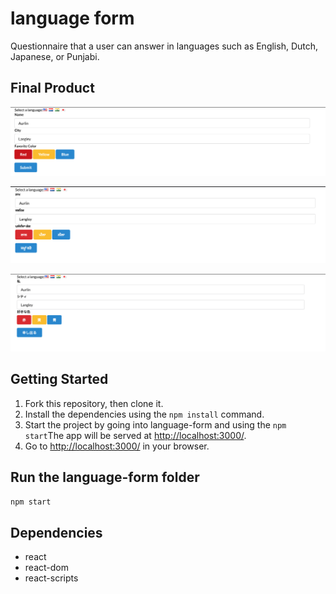 # language form

Questionnaire that a user can answer in languages such as English, Dutch, Japanese, or Punjabi. 

## Final Product

!["English"](docs/english.png)

!["Punjabi"](docs/punjabi.png)

!["Japanese"](docs/japanese.png)

## Getting Started

1. Fork this repository, then clone it.
2. Install the dependencies using the `npm install` command.
3. Start the project by going into language-form and using the `npm start`The app will be served at <http://localhost:3000/>.
4. Go to <http://localhost:3000/> in your browser.

## Run the  language-form folder

```sh
npm start
```

## Dependencies

- react
- react-dom
- react-scripts

